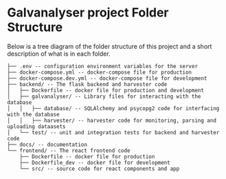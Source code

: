 # Galvanalyser project Folder Structure

Below is a tree diagram of the folder structure of this project and a short description of what is in each folder.
```
├── .env -- configuration environment variables for the server
├── docker-compose.yml -- docker-compose file for production
├── docker-compose.dev.yml -- docker-compose file for development
├── backend/ -- The flask backend and harvester code
│   ├── Dockerfile -- docker file for production and development
│   ├── galvanalyser/ -- Library files for interacting with the database
│   │   ├── database/ -- SQLAlchemy and psycopg2 code for interfacing with the database
│   │   ├── harvester/ -- harvester code for monitoring, parsing and uploading dataasets
│   └── test/ -- unit and integration tests for backend and harvester code
├── docs/ -- documentation
└── frontend/ -- The react frontend code
    ├── Dockerfile -- docker file for production
    ├── Dockerfile_dev -- docker file for development
    └── src/ -- source code for react components and app
```
